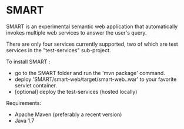 SMART
=====

SMART is an experimental semantic web application that automatically invokes multiple web services to answer the user's query.

There are only four services currently supported, two of which are test services in the "test-services" sub-project.


To install SMART :
  - go to the SMART folder and run the 'mvn package' command.
  - deploy 'SMART/smart-web/target/smart-web.<version>.war' to your favorite servlet container.
  - [optional] deploy the test-services (hosted locally)

Requirements:
  - Apache Maven (preferably a recent version)
  - Java 1.7
